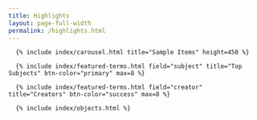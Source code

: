 ```yaml
---
title: Highlights
layout: page-full-width
permalink: /highlights.html
---
```


<div class="row">
  <div class="col-md-8">

      {% include index/carousel.html title="Sample Items" height=450 %}
      
      {% include index/featured-terms.html field="subject" title="Top Subjects" btn-color="primary" max=8 %}
      
      {% include index/featured-terms.html field="creator" title="Creators" btn-color="success" max=8 %}
      
      {% include index/objects.html %}
  
  </div>
  <div class="col-md-4">

